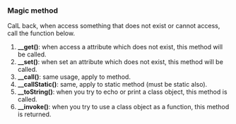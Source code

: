 ### Magic method
CalL back, when access something that does not exist or cannot access, call the function below.   
1. **__get()**: when access a attribute which does not exist, this method will be called.    
2. **__set()**: when set an attribute which does not exist, this method will be called.   
3. **__call()**: same usage, apply to method.   
4. **__callStatic()**: same, apply to static method (must be static also).   
5. **__toString()**: when you try to echo or print a class object, this method is called.   
6. **__invoke()**: when you try to use a class object as a function, this method is returned.   
